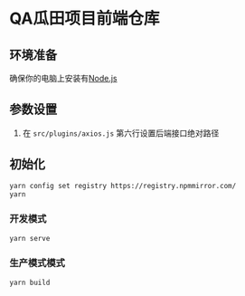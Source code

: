 # QA瓜田项目前端仓库

## 环境准备

确保你的电脑上安装有[Node.js](https://nodejs.org/zh-cn/)

## 参数设置

1. 在 `src/plugins/axios.js` 第六行设置后端接口绝对路径

## 初始化

```bash
yarn config set registry https://registry.npmmirror.com/
yarn
```

### 开发模式

```bash
yarn serve
```

### 生产模式模式

```bash
yarn build
```
